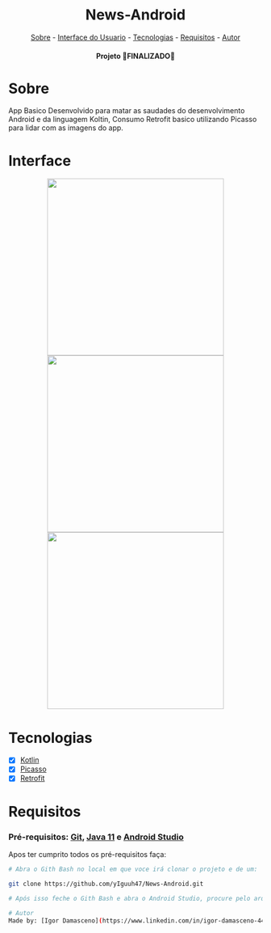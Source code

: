 <h1 align="center">News-Android</h1>

<p align="center">
<a href="#sobre">Sobre</a> - 
<a href="#interface">Interface do Usuario</a> - 
<a href="#tecnologias">Tecnologias</a> - 
<a href="#requisitos">Requisitos</a> - 
<a href="#autor">Autor</a> 
</p>

<h4 align="center">Projeto 🛑FINALIZADO🛑</h4>

# Sobre
App Basico Desenvolvido para matar as saudades do desenvolvimento Android e da linguagem Koltin, Consumo Retrofit basico utilizando Picasso para lidar com as imagens do app.

# Interface
<p align="center">
<img src="https://user-images.githubusercontent.com/74266068/193097781-e1a5dede-8cf0-4589-a30d-fee8598f740d.png" width="350px"/>
<img src="https://user-images.githubusercontent.com/74266068/193097796-682fc9ff-9c1b-41fa-9709-94f44bdb733a.png" width="350px"/>
<img src="https://user-images.githubusercontent.com/74266068/193097808-563712da-d728-498d-a217-75929cab1cc8.png" width="350px"/>
</p>

# Tecnologias

- [x] [Kotlin](https://kotlinlang.org/)
- [x] [Picasso](https://github.com/square/picasso)
- [x] [Retrofit](https://square.github.io/retrofit/)

# Requisitos
### Pré-requisitos: [Git](https://git-scm.com/), [Java 11](https://www.oracle.com/br/java/technologies/javase-jdk11-downloads.html) e [Android Studio](https://developer.android.com/studio)
Apos ter cumprito todos os pré-requisitos faça:
```bash
# Abra o Gith Bash no local em que voce irá clonar o projeto e de um:

git clone https://github.com/yIguuh47/News-Android.git

# Após isso feche o Gith Bash e abra o Android Studio, procure pelo arquivo e está feito. 🚀

# Autor
Made by: [Igor Damasceno](https://www.linkedin.com/in/igor-damasceno-4422aa1ba/)
